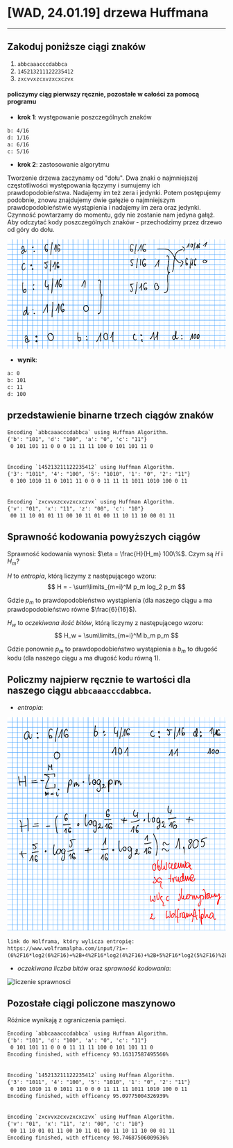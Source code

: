 # [WAD, 24.01.19] drzewa Huffmana
---

## Zakoduj poniższe ciągi znaków

1. `abbcaaacccdabbca`
2. `145213211122235412`
3. `zxcvvxzcxvzxcxczvx`

#### policzymy ciąg pierwszy ręcznie, pozostałe w całości za pomocą programu

- **krok 1**: występowanie poszczególnych znaków

```
b: 4/16
d: 1/16
a: 6/16
c: 5/16
```

- **krok 2**: zastosowanie algorytmu

Tworzenie drzewa zaczynamy od "dołu". Dwa znaki o najmniejszej częstotliwości występowania łączymy i sumujemy ich prawdopodobieństwa. Nadajemy im też zera i jedynki. Potem postępujemy podobnie, znowu znajdujemy dwie gałęzie o najmniejszym prawdopodobieństwie wystąpienia i nadajemy im zera oraz jedynki. Czynność powtarzamy do momentu, gdy nie zostanie nam jedyna gałąź. Aby odczytać kody poszczególnych znaków - przechodzimy przez drzewo od góry do dołu.

![liczenie pierwszego ciągu](./pierwszy_ciag.png)

- **wynik**:
```
a: 0
b: 101
c: 11
d: 100
```

## przedstawienie binarne trzech ciągów znaków
```
Encoding `abbcaaacccdabbca` using Huffman Algorithm.
{'b': "101", 'd': "100", 'a': "0", 'c': "11"}
 0 101 101 11 0 0 0 11 11 11 100 0 101 101 11 0


Encoding `145213211122235412` using Huffman Algorithm.
{'3': "1011", '4': "100", '5': "1010", '1': "0", '2': "11"}
 0 100 1010 11 0 1011 11 0 0 0 11 11 11 1011 1010 100 0 11


Encoding `zxcvvxzcxvzxcxczvx` using Huffman Algorithm.
{'v': "01", 'x': "11", 'z': "00", 'c': "10"}
 00 11 10 01 01 11 00 10 11 01 00 11 10 11 10 00 01 11
```

## Sprawność kodowania powyższych ciągów

Sprawność kodowania wynosi: $\eta = \frac{H}{H_m} 100\%$. Czym są $H$ i $H_m$?

$H$ to *entropia*, którą liczymy z następującego wzoru:
$$ H = - \sum\limits_{m=i}^M p_m log_2 p_m $$

Gdzie $p_m$ to prawdopodobieństwo wystąpienia (dla naszego ciągu `a` ma prawdopodobieństwo równe $\frac{6}{16}$).

$H_w$ to *oczekiwana ilość bitów*, którą liczymy z następującego wzoru:
$$ H_w = \sum\limits_{m=i}^M b_m p_m $$

Gdzie ponownie $p_m$ to prawdopodobieństwo wystąpienia a $b_m$ to długość kodu (dla naszego ciągu `a` ma długość kodu równą $1$).

## Policzmy najpierw ręcznie te wartości dla naszego ciągu `abbcaaacccdabbca`.

- *entropia*:

![liczenie entropii](./entropia.png)

```
link do Wolframa, który wylicza entropię:
https://www.wolframalpha.com/input/?i=-(6%2F16*log2(6%2F16)+%2B+4%2F16*log2(4%2F16)+%2B+5%2F16*log2(5%2F16)%2B1%2F16*log2(1%2F16))
````

- *oczekiwana liczba bitów* oraz *sprawność kodowania*:

![liczenie sprawnosci](./sprawnosc.png)

## Pozostałe ciągi policzone maszynowo

Różnice wynikają z ograniczenia pamięci.

```
Encoding `abbcaaacccdabbca` using Huffman Algorithm.
{'b': "101", 'd': "100", 'a': "0", 'c': "11"}
 0 101 101 11 0 0 0 11 11 11 100 0 101 101 11 0
Encoding finished, with efficency 93.16317587495566%


Encoding `145213211122235412` using Huffman Algorithm.
{'3': "1011", '4': "100", '5': "1010", '1': "0", '2': "11"}
 0 100 1010 11 0 1011 11 0 0 0 11 11 11 1011 1010 100 0 11
Encoding finished, with efficency 95.09775004326939%


Encoding `zxcvvxzcxvzxcxczvx` using Huffman Algorithm.
{'v': "01", 'x': "11", 'z': "00", 'c': "10"}
 00 11 10 01 01 11 00 10 11 01 00 11 10 11 10 00 01 11
Encoding finished, with efficency 98.74687506009636%
```
